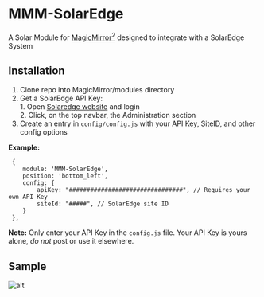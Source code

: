 # MMM-SolarEdge
A Solar Module for [MagicMirror<sup>2</sup>](https://github.com/MichMich/MagicMirror) designed to integrate with a SolarEdge System  

## Installation
  1. Clone repo into MagicMirror/modules directory  
  2. Get a SolarEdge API Key:  
    1. Open [Solaredge website](https://monitoring.solaredge.com) and login  
    2. Click, on the top navbar, the Administration section  
  3. Create an entry in `config/config.js` with your API Key, SiteID, and other config options  

 **Example:**
```
 {
    module: 'MMM-SolarEdge',
	position: 'bottom_left',
	config: {
		apiKey: "################################", // Requires your own API Key
		siteId: "#####", // SolarEdge site ID
	}
 },
```
**Note:** Only enter your API Key in the `config.js` file. Your API Key is yours alone, _do not_ post or use it elsewhere.  

## Sample
![alt]()
